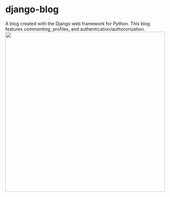 # django-blog
A blog created with the Django web framework for Python.  This blog features commenting, profiles, and authentication/authororization.
<br>
<img src=https://user-images.githubusercontent.com/50201165/109299508-d5f40300-77fa-11eb-95ed-646879615fb4.jpg width=500>
<br>
